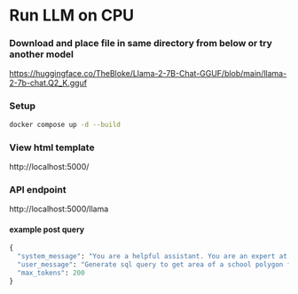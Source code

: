 # Run LLM on CPU

### Download and place file in same directory from below or try another model
https://huggingface.co/TheBloke/Llama-2-7B-Chat-GGUF/blob/main/llama-2-7b-chat.Q2_K.gguf

### Setup
```sh
docker compose up -d --build
```

### View html template
http://localhost:5000/

### API endpoint
http://localhost:5000/llama
#### example post query
```python
{
  "system_message": "You are a helpful assistant. You are an expert at PostGIS and Postgresql and SQL and psql.",
  "user_message": "Generate sql query to get area of a school polygon from school table for first school",
  "max_tokens": 200
}
```

